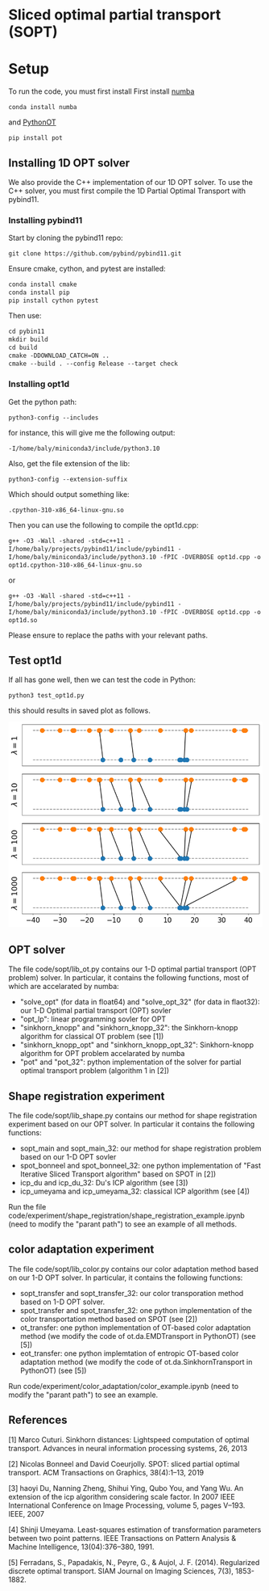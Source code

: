 
# Sliced optimal partial transport (SOPT)

#  Setup 
To run the code, you must first install 
First install [numba](https://numba.pydata.org) 
```
conda install numba 
```
and [PythonOT](https://pythonot.github.io) 
```
pip install pot
```

## Installing 1D OPT solver 
We also provide the C++ implementation of our 1D OPT solver. 
To use the C++ solver, you must first compile the 1D Partial Optimal Transport with pybind11. 

### Installing pybind11

Start by cloning the pybind11 repo:

```
git clone https://github.com/pybind/pybind11.git
```
Ensure cmake, cython, and pytest are installed: 
```
conda install cmake
conda install pip
pip install cython pytest
```
Then use: 
```
cd pybin11
mkdir build
cd build
cmake -DDOWNLOAD_CATCH=ON ..
cmake --build . --config Release --target check
```

### Installing opt1d

Get the python path: 

``` 
python3-config --includes
```

for instance, this will give me the following output:

```
-I/home/baly/miniconda3/include/python3.10
```

Also, get the file extension of the lib:

```
python3-config --extension-suffix
```

Which should output something like: 

```
.cpython-310-x86_64-linux-gnu.so
```

Then you can use the following to compile the opt1d.cpp:

```
g++ -O3 -Wall -shared -std=c++11 -I/home/baly/projects/pybind11/include/pybind11 -I/home/baly/miniconda3/include/python3.10 -fPIC -DVERBOSE opt1d.cpp -o opt1d.cpython-310-x86_64-linux-gnu.so
```
or 

```
g++ -O3 -Wall -shared -std=c++11 -I/home/baly/projects/pybind11/include/pybind11 -I/home/baly/miniconda3/include/python3.10 -fPIC -DVERBOSE opt1d.cpp -o opt1d.so
```


Please ensure to replace the paths with your relevant paths. 

## Test opt1d

If all has gone well, then we can test the code in Python: 

```
python3 test_opt1d.py
```

this should results in saved plot as follows.

![Results of test_opt1d.py](Lambda.png)
 



## OPT solver

The file code/sopt/lib_ot.py contains our 1-D optimal partial transport (OPT problem) solver. In particular, it contains the following functions, most of which are accelarated by numba: 
- "solve_opt" (for data in float64) and "solve_opt_32" (for data in flaot32): our 1-D Optimal partial transport (OPT) sovler 
- "opt_lp": linear programming sovler for OPT 
- "sinkhorn_knopp" and "sinkhorn_knopp_32": the Sinkhorn-knopp algorithm for classical OT problem (see [1])
- "sinkhorn_knopp_opt" and "sinkhorn_knopp_opt_32": Sinkhorn-knopp algorithm for OPT problem accelarated by numba 
- "pot" and "pot_32": python implementation of the solver for partial optimal transport problem (algorithm 1 in [2])



## Shape registration experiment 
The file code/sopt/lib_shape.py contains our method for shape registration experiment based on our OPT solver. In particular it contains the following functions: 

- sopt_main and sopt_main_32: our method for shape registration problem based on our 1-D OPT sovler 
- spot_bonneel and spot_bonneel_32: one python implementation of "Fast Iterative Sliced Transport algorithm" based on SPOT in [2]) 
- icp_du and icp_du_32: Du's ICP algorithm (see [3])
- icp_umeyama and icp_umeyama_32: classical ICP algorithm (see [4]) 

Run the file code/experiment/shape_registration/shape_registration_example.ipynb (need to modify the "parant path") to see an example of all methods. 

## color adaptation experiment
The file code/sopt/lib_color.py contains our color adaptation method based on our 1-D OPT solver. In particular, it contains the following functions: 
- sopt_transfer and sopt_transfer_32: our color transporation method based on 1-D OPT solver. 
- spot_transfer and spot_transfer_32: one python implementation of the color transportation method based on SPOT (see [2])
- ot_transfer: one python implementation of OT-based color adaptation method (we modify the code of ot.da.EMDTransport in PythonOT) (see [5])
- eot_transfer: one python implemtation of entropic OT-based color adaptation method (we modify the code of ot.da.SinkhornTransport in PythonOT) (see [5])

Run code/experiment/color_adaptation/color_example.ipynb (need to modify the "parant path") to see an example. 


## References

[1] Marco Cuturi. Sinkhorn distances: Lightspeed computation of optimal transport. Advances in neural information processing systems, 26, 2013

[2] Nicolas Bonneel and David Coeurjolly. SPOT: sliced partial optimal transport. ACM Transactions on Graphics, 38(4):1–13, 2019

[3] haoyi Du, Nanning Zheng, Shihui Ying, Qubo You, and Yang Wu. An extension of the icp algorithm considering
scale factor. In 2007 IEEE International Conference on Image Processing, volume 5, pages V–193. IEEE, 2007

[4] Shinji Umeyama. Least-squares estimation of transformation parameters between two point patterns. IEEE Transactions
on Pattern Analysis & Machine Intelligence, 13(04):376–380, 1991.

[5] Ferradans, S., Papadakis, N., Peyre, G., & Aujol, J. F. (2014). Regularized discrete optimal transport. SIAM Journal on Imaging Sciences, 7(3), 1853-1882.